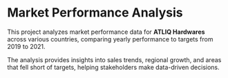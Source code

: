 # Market Performance Analysis

This project analyzes market performance data for **ATLIQ Hardwares** across various countries, comparing yearly performance to targets from 2019 to 2021. 

The analysis provides insights into sales trends, regional growth, and areas that fell short of targets, helping stakeholders make data-driven decisions.
